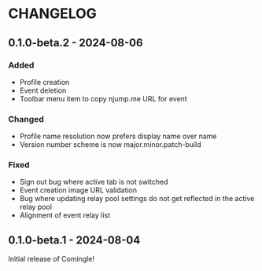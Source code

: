 # CHANGELOG

## 0.1.0-beta.2 - 2024-08-06

### Added 
- Profile creation
- Event deletion
- Toolbar menu item to copy njump.me URL for event

### Changed
- Profile name resolution now prefers display name over name
- Version number scheme is now major.minor.patch-build

### Fixed
- Sign out bug where active tab is not switched
- Event creation image URL validation
- Bug where updating relay pool settings do not get reflected in the active relay pool
- Alignment of event relay list

## 0.1.0-beta.1 - 2024-08-04

Initial release of Comingle!
